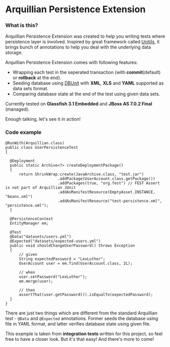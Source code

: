 Arquillian Persistence Extension
================================

### What is this?

Arquillian Persistence Extension was created to help you writing tests where persistence layer is involved.
Inspired by great framework called [Unitils](http://unitils.org/), it brings bunch of annotations to help you 
deal with the underlying data storage.

Arquillian Persistence Extension comes with following features:

- Wrapping each test in the seperated transaction (with **commit**(default) or **rollback** at the end).
- Seeding database using [DBUnit](http://dbunit.org) with **XML**, **XLS** and **YAML** supported as data sets format.
- Comparing database state at the end of the test using given data sets.

Currently tested on **Glassfish 3.1 Embedded** and **JBoss AS 7.0.2 Final** (managed).

Enough talking, let's see it in action!

### Code example
    
    @RunWith(Arquillian.class)
    public class UserPersistenceTest
    {

      @Deployment
      public static Archive<?> createDeploymentPackage()
      {
          return ShrinkWrap.create(JavaArchive.class, "test.jar")
                           .addPackage(UserAccount.class.getPackage())
                           .addPackages(true, "org.fest") // FEST Assert is not part of Arquillian JUnit
                           .addAsManifestResource(EmptyAsset.INSTANCE, "beans.xml")
                           .addAsManifestResource("test-persistence.xml", "persistence.xml");
      }

      @PersistenceContext
      EntityManager em;
   
      @Test
      @Data("datasets/users.yml")
      @Expected("datasets/expected-users.yml")
      public void shouldChangeUserPassword() throws Exception
      {
          // given
          String expectedPassword = "LexLuthor";
          UserAccount user = em.find(UserAccount.class, 2L);
    
          // when
          user.setPassword("LexLuthor");
          em.merge(user);
      
          // then 
          assertThat(user.getPassword()).isEqualTo(expectedPassword);
      }
    }

There are just two things which are different from the standard Arquillian test - `@Data` and `@Expected` annotations. Former 
seeds the database using file in YAML format, and latter verifies database state using given file. 

This example is taken from **integration tests** written for this project, so feel free to have a closer look. But it's that easy! And there's more to come!

